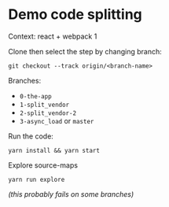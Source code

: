 # Demo code splitting

Context: react + webpack 1

Clone then select the step by changing branch:

`git checkout --track origin/<branch-name>`

Branches:

* `0-the-app`
* `1-split_vendor`
* `2-split_vendor-2`
* `3-async_load` or `master`

Run the code:

`yarn install && yarn start`

Explore source-maps

`yarn run explore`

_(this probably fails on some branches)_
